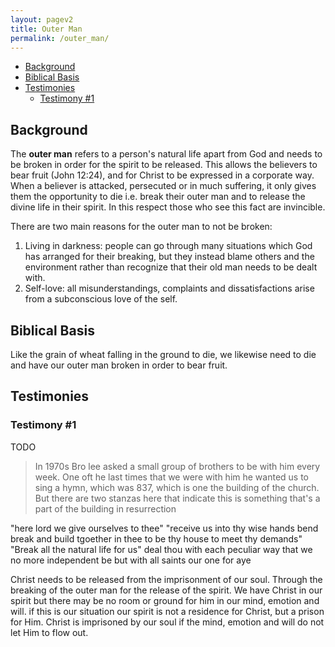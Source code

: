 ```yaml
---
layout: pagev2
title: Outer Man
permalink: /outer_man/
---
```

- [Background](#background)
- [Biblical Basis](#biblical-basis)
- [Testimonies](#testimonies)
  - [Testimony #1](#testimony-1)

## Background

The **outer man** refers to a person's natural life apart from God and needs to be broken in order for the spirit to be released. This allows the believers to bear fruit (John 12:24), and for Christ to be expressed in a corporate way. When a believer is attacked, persecuted or in much suffering, it only gives them the opportunity to die i.e. break their outer man and to release the divine life in their spirit. In this respect those who see this fact are invincible. 

There are two main reasons for the outer man to not be broken:

1. Living in darkness: people can go through many situations which God has arranged for their breaking, but they instead blame others and the environment rather than recognize that their old man needs to be dealt with. 
2. Self-love: all misunderstandings, complaints and dissatisfactions arise from a subconscious love of the self. 

## Biblical Basis

Like the grain of wheat falling in the ground to die, we likewise need to die and have our outer man broken in order to bear fruit.

## Testimonies

### Testimony #1


TODO

> In 1970s Bro lee asked a small group of brothers to be with him every week. One oft he last times that we were with him he wanted us to sing a hymn, which was 837, which is one the building of the church. But there are two stanzas here that indicate this is something that's a part of the building in resurrection

"here lord we give ourselves to thee"
"receive us into thy wise hands
bend break and build tgoether in thee to be thy house to meet thy demands"
"Break all the natural life for us"
deal thou with each peculiar way that we no more independent be
but with all saints our one for aye

Christ needs to be released from the imprisonment of our soul. Through the breaking of the outer man for the release of the spirit. We have Christ in our spirit but there may be no room or ground for him in our mind, emotion and will. if this is our situation our spirit is not a residence for Christ, but a prison for Him. Christ is imprisoned by our soul if the mind, emotion and will do not let Him to flow out. 